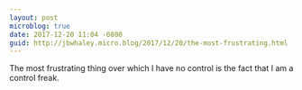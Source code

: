 ```yaml
---
layout: post
microblog: true
date: 2017-12-20 11:04 -0800
guid: http://jbwhaley.micro.blog/2017/12/20/the-most-frustrating.html
---
```

The most frustrating thing over which I have no control is the fact that I am a control freak.
